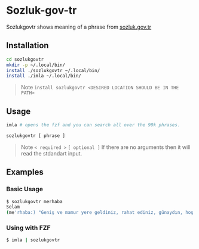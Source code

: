 # Sozluk-gov-tr

Sozlukgovtr shows meaning of a phrase from
[sozluk.gov.tr](https://sozluk.gov.tr)

## Installation

```sh
cd sozlukgovtr
mkdir -p ~/.local/bin/
install ./sozlukgovtr ~/.local/bin/
install ./imla ~/.local/bin/
```

> Note `install sozlukgovtr <DESIRED LOCATION SHOULD BE IN THE PATH>`

## Usage

```sh
imla # opens the fzf and you can search all over the 90k phrases.
```

```sh
sozlukgovtr [ phrase ]
```

> Note `< required >` `[ optional ]`
If there are no arguments then it will read the stdandart input.

## Examples
### Basic Usage

```sh
$ sozlukgovtr merhaba
Selam
(me'rhaba:) "Geniş ve mamur yere geldiniz, rahat ediniz, günaydın, hoş geldiniz" anlamlarında bir esenleşme veya selamlaşma sözü
```

### Using with FZF

```sh
$ imla | sozlukgovtr
```
